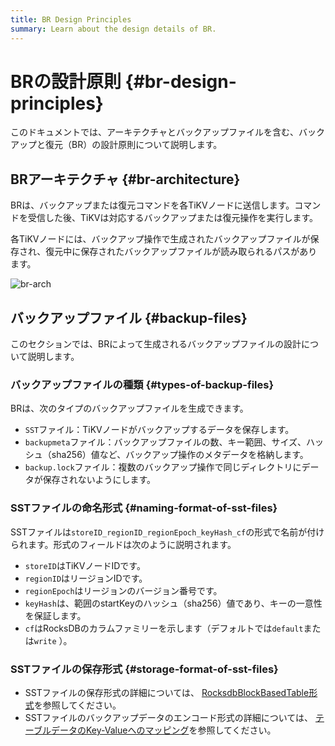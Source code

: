 ```yaml
---
title: BR Design Principles
summary: Learn about the design details of BR.
---
```


# BRの設計原則 {#br-design-principles}

このドキュメントでは、アーキテクチャとバックアップファイルを含む、バックアップと復元（BR）の設計原則について説明します。

## BRアーキテクチャ {#br-architecture}

BRは、バックアップまたは復元コマンドを各TiKVノードに送信します。コマンドを受信した後、TiKVは対応するバックアップまたは復元操作を実行します。

各TiKVノードには、バックアップ操作で生成されたバックアップファイルが保存され、復元中に保存されたバックアップファイルが読み取られるパスがあります。

![br-arch](/media/br-arch.png)

## バックアップファイル {#backup-files}

このセクションでは、BRによって生成されるバックアップファイルの設計について説明します。

### バックアップファイルの種類 {#types-of-backup-files}

BRは、次のタイプのバックアップファイルを生成できます。

-   `SST`ファイル：TiKVノードがバックアップするデータを保存します。
-   `backupmeta`ファイル：バックアップファイルの数、キー範囲、サイズ、ハッシュ（sha256）値など、バックアップ操作のメタデータを格納します。
-   `backup.lock`ファイル：複数のバックアップ操作で同じディレクトリにデータが保存されないようにします。

### SSTファイルの命名形式 {#naming-format-of-sst-files}

SSTファイルは`storeID_regionID_regionEpoch_keyHash_cf`の形式で名前が付けられます。形式のフィールドは次のように説明されます。

-   `storeID`はTiKVノードIDです。
-   `regionID`はリージョンIDです。
-   `regionEpoch`はリージョンのバージョン番号です。
-   `keyHash`は、範囲のstartKeyのハッシュ（sha256）値であり、キーの一意性を保証します。
-   `cf`はRocksDBのカラムファミリーを示します（デフォルトでは`default`または`write` ）。

### SSTファイルの保存形式 {#storage-format-of-sst-files}

-   SSTファイルの保存形式の詳細については、 [RocksdbBlockBasedTable形式](https://github.com/facebook/rocksdb/wiki/Rocksdb-BlockBasedTable-Format)を参照してください。
-   SSTファイルのバックアップデータのエンコード形式の詳細については、 [テーブルデータのKey-Valueへのマッピング](/tidb-computing.md#mapping-of-table-data-to-key-value)を参照してください。
